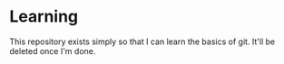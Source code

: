Learning
========

This repository exists simply so that I can learn the basics of git. It'll be deleted once I'm done.